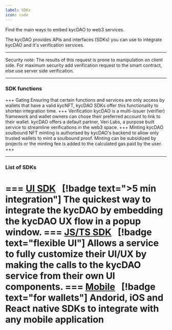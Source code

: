 ```yaml
---
label: SDKs
icon: code
---
```



Find the main ways to embed kycDAO to web3 services. 

The kycDAO provides APIs and interfaces (SDKs) you can use to integrate kycDAO and it's verification services.

--- 

Security note: 
The results of this request is prone to manipulation on client side. 
For maximum security add verification request to the smart contract, else use server side verification.


---

### SDK functions

+++ Gating
Ensuring that certain functions and services are only access by wallets that have a valid kycNFT, kycDAO SDKs offer this functionality to shorten integration time. 
+++ Verification
kycDAO is a multi-issuer (verifier) framework and wallet owners can chose their preferred account to link to their wallet. kycDAO offers a default partner, Veri Labs, a purpose built service to streamline verifications in the web3 space. 
+++ Minting
kycDAO soulbound NFT minting is authorised by kycDAO's backend to allow only trusted wallets to mint a soulbound proof. Minting can be subsidized by projects or the minting fee is added to the calculated gas paid by the user. 
+++ 

---

### List of SDKs


=== [UI SDK](/for-developers/sdks/ui-sdk)   &nbsp; [!badge text=">5 min integration"]
The quickest way to integrate the kycDAO by embedding the kycDAO UX flow in a popup window.
=== [JS/TS SDK](/for-developers/sdks/typescript-sdk)  &nbsp;  [!badge text="flexible UI"]
Allows a service to fully customize their UI/UX by making the calls to the kycDAO service from their own UI components.
=== [Mobile]() &nbsp; [!badge text="for wallets"]
Andorid, iOS and React native SDKs to integrate with any mobile application 
=== 

